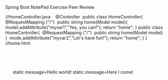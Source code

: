 Spring Boot NotePad Exercise Peer Review



//HomeController.java    @Controller  public class HomeController{  @RequestMapping ("/")  public string home(Model model){  model.addAtttribute("myvar1","Yes, you can!"); return "home"; } public class HomeController{  @RequestMapping ("/")  public string home(Model model){  mode.addAtttribute("myvar2","Let's have fun!"); return "home"; } } //home.html <!DOCTYPE html> <head> <title></title>  </head> <body>  <p th:text="$myvar1"></p> <p th:text="$myvar2"></p>  <p th:text="#{static.message}"></p>   </body>   static.message=Hello world! static.message=Here I come! 